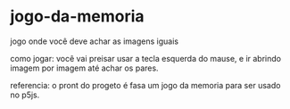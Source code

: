 # jogo-da-memoria
jogo onde você deve achar as imagens iguais

como jogar: você vai preisar usar a tecla esquerda do mause, e ir abrindo imagem por imagem até achar os pares.

referencia: o  pront do progeto é fasa um jogo da memoria para ser usado no p5js.
